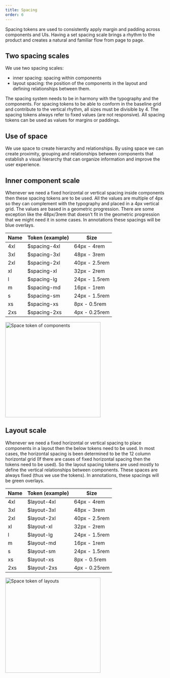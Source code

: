 ```yaml
---
title: Spacing
order: 6
---
```


Spacing tokens are used to consistently apply margin and padding across components and UIs. Having a set spacing scale brings a rhythm to the product and creates a natural and familiar flow from page to page.

## Two spacing scales

We use two spacing scales:

- inner spacing: spacing within components
- layout spacing: the position of the components in the layout and defining relationships between them.

The spacing system needs to be in harmony with the typography and the components. For spacing tokens to be able to conform in the baseline grid and contribute to the vertical rhythm, all sizes must be divisible by 4. The spacing tokens always refer to fixed values (are not responsive). All spacing tokens can be used as values for margins or paddings.

## Use of space

We use space to create hierarchy and relationships. By using space we can create proximity, grouping and relationships between components that establish a visual hierarchy that can organize information and improve the user experience.

## Inner component scale

Whenever we need a fixed horizontal or vertical spacing inside components then these spacing tokens are to be used. All the values are multiple of 4px so they can complement with the typography and placed in a 4px vertical grid. The values are based in a geometric progression. There are some exception like the 48px/3rem that doesn't fit in the geometric progression that we might need it in some cases. In annotations these spacings will be blue overlays.

| Name | Token (example) | Size          |
| ---- | --------------- | ------------- |
| 4xl  | \$spacing-4xl   | 64px - 4rem   |
| 3xl  | \$spacing-3xl   | 48px - 3rem   |
| 2xl  | \$spacing-2xl   | 40px - 2.5rem |
| xl   | \$spacing-xl    | 32px - 2rem   |
| l    | \$spacing-lg    | 24px - 1.5rem |
| m    | \$spacing-md    | 16px - 1rem   |
| s    | \$spacing-sm    | 24px - 1.5rem |
| xs   | \$spacing-xs    | 8px - 0.5rem  |
| 2xs  | \$spacing-2xs   | 4px - 0.25rem |

<img src="https://inno-ecl.s3.amazonaws.com/media/images/EC/Space/Space%20Inner.svg" alt=" Space token of components " width="300"/>

## Layout scale

Whenever we need a fixed horizontal or vertical spacing to place components in a layout then the below tokens need to be used. In most cases, the horizontal spacing is been determined to be the 12 column horizontal grid (If there are cases of fixed horizontal spacing then the tokens need to be used). So the layout spacing tokens are used mostly to define the vertical relationships between components. These spaces are always fixed (thus we use the tokens). In annotations, these spacings will be green overlays.

| Name | Token (example) | Size          |
| ---- | --------------- | ------------- |
| 4xl  | \$layout-4xl    | 64px - 4rem   |
| 3xl  | \$layout-3xl    | 48px - 3rem   |
| 2xl  | \$layout-2xl    | 40px - 2.5rem |
| xl   | \$layout-xl     | 32px - 2rem   |
| l    | \$layout-lg     | 24px - 1.5rem |
| m    | \$layout-md     | 16px - 1rem   |
| s    | \$layout-sm     | 24px - 1.5rem |
| xs   | \$layout-xs     | 8px - 0.5rem  |
| 2xs  | \$layout-2xs    | 4px - 0.25rem |

<img src="https://inno-ecl.s3.amazonaws.com/media/images/EC/Space/Space%20Layout.svg" alt=" Space token of layouts " width="300"/>
